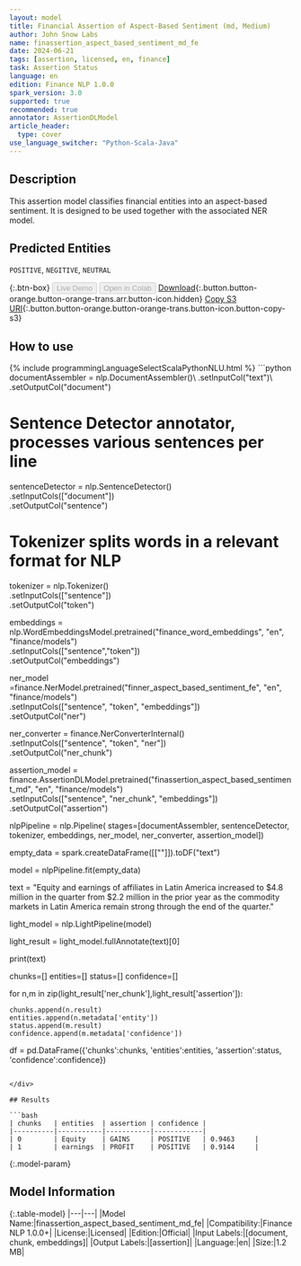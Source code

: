```yaml
---
layout: model
title: Financial Assertion of Aspect-Based Sentiment (md, Medium)
author: John Snow Labs
name: finassertion_aspect_based_sentiment_md_fe
date: 2024-06-21
tags: [assertion, licensed, en, finance]
task: Assertion Status
language: en
edition: Finance NLP 1.0.0
spark_version: 3.0
supported: true
recommended: true
annotator: AssertionDLModel
article_header:
  type: cover
use_language_switcher: "Python-Scala-Java"
---
```


## Description

This assertion model classifies financial entities into an aspect-based sentiment. It is designed to be used together with the associated NER model.

## Predicted Entities

`POSITIVE`, `NEGITIVE`, `NEUTRAL`

{:.btn-box}
<button class="button button-orange" disabled>Live Demo</button>
<button class="button button-orange" disabled>Open in Colab</button>
[Download](https://s3.amazonaws.com/auxdata.johnsnowlabs.com/finance/models/finassertion_aspect_based_sentiment_md_fe_en_1.0.0_3.0_1718963493988.zip){:.button.button-orange.button-orange-trans.arr.button-icon.hidden}
[Copy S3 URI](s3://auxdata.johnsnowlabs.com/finance/models/finassertion_aspect_based_sentiment_md_fe_en_1.0.0_3.0_1718963493988.zip){:.button.button-orange.button-orange-trans.button-icon.button-copy-s3}

## How to use



<div class="tabs-box" markdown="1">
{% include programmingLanguageSelectScalaPythonNLU.html %}
```python
documentAssembler = nlp.DocumentAssembler()\
    .setInputCol("text")\
    .setOutputCol("document")

# Sentence Detector annotator, processes various sentences per line
sentenceDetector = nlp.SentenceDetector()\
    .setInputCols(["document"])\
    .setOutputCol("sentence")

# Tokenizer splits words in a relevant format for NLP
tokenizer = nlp.Tokenizer()\
    .setInputCols(["sentence"])\
    .setOutputCol("token")

embeddings = nlp.WordEmbeddingsModel.pretrained("finance_word_embeddings", "en", "finance/models")\
            .setInputCols(["sentence","token"])\
            .setOutputCol("embeddings")

ner_model =finance.NerModel.pretrained("finner_aspect_based_sentiment_fe", "en", "finance/models")\
      .setInputCols(["sentence", "token", "embeddings"])\
      .setOutputCol("ner")

ner_converter = finance.NerConverterInternal()\
    .setInputCols(["sentence", "token", "ner"])\
    .setOutputCol("ner_chunk")

assertion_model = finance.AssertionDLModel.pretrained("finassertion_aspect_based_sentiment_md", "en", "finance/models")\
    .setInputCols(["sentence", "ner_chunk", "embeddings"])\
    .setOutputCol("assertion")


nlpPipeline = nlp.Pipeline(
    stages=[documentAssembler,
            sentenceDetector,
            tokenizer,
            embeddings,
            ner_model,
            ner_converter,
            assertion_model])


empty_data = spark.createDataFrame([[""]]).toDF("text")

model = nlpPipeline.fit(empty_data)

text = "Equity and earnings of affiliates in Latin America increased to $4.8 million in the quarter from $2.2 million in the prior year as the commodity markets in Latin America remain strong through the end of the quarter."

light_model = nlp.LightPipeline(model)

light_result = light_model.fullAnnotate(text)[0]

print(text)

chunks=[]
entities=[]
status=[]
confidence=[]

for n,m in zip(light_result['ner_chunk'],light_result['assertion']):

    chunks.append(n.result)
    entities.append(n.metadata['entity'])
    status.append(m.result)
    confidence.append(m.metadata['confidence'])

df = pd.DataFrame({'chunks':chunks, 'entities':entities, 'assertion':status, 'confidence':confidence})
```

</div>

## Results

```bash
| chunks   | entities  | assertion | confidence |
|----------|-----------|-----------|------------|
| 0        | Equity    | GAINS     | POSITIVE   | 0.9463     |
| 1        | earnings  | PROFIT    | POSITIVE   | 0.9144     |

```

{:.model-param}
## Model Information

{:.table-model}
|---|---|
|Model Name:|finassertion_aspect_based_sentiment_md_fe|
|Compatibility:|Finance NLP 1.0.0+|
|License:|Licensed|
|Edition:|Official|
|Input Labels:|[document, chunk, embeddings]|
|Output Labels:|[assertion]|
|Language:|en|
|Size:|1.2 MB|